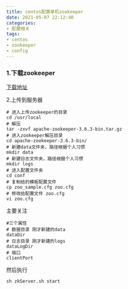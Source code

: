 ```yaml
---
title: centos配置单机zookeeper
date: 2021-05-07 22:12:40
categories: 
- 配置相关
tags:
- centos
- zookeeper
- config
---
```




### 1.下载zookeeper

[下载地址](https://mirrors.bfsu.edu.cn/apache/zookeeper/zookeeper-3.6.3/apache-zookeeper-3.6.3-bin.tar.gz)

2.上传到服务器

```shell
# 进入上传zookeeper的目录
cd /usr/local
# 解压
tar -zxvf apache-zookeeper-3.6.3-bin.tar.gz
# 进入zookeeper解压目录
cd apache-zookeeper-3.6.3-bin/
# 新建data文件夹，路径根据个人习惯
mkdir data
# 新建日志文件夹，路径根据个人习惯
mkdir logs
# 进入配置文件夹
cd conf
# 复制给的模板配置文件
cp zoo_sample.cfg zoo.cfg
# 修改给配置文件 zoo.cfg
vi zoo.cfg
```

主要关注

```shell
#三个属性
# 数据目录 刚才新建的data
dataDir
# 日志目录 刚才新建的logs
dataLogDir
# 端口
clientPort 

```

然后执行

```she
sh zkServer.sh start
```

